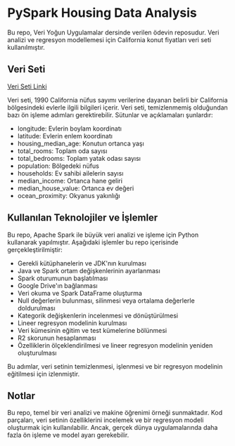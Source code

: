 # PySpark Housing Data Analysis

Bu repo, Veri Yoğun Uygulamalar dersinde verilen ödevin reposudur. Veri analizi ve regresyon modellemesi için California konut fiyatları veri seti kullanılmıştır.

## Veri Seti

[Veri Seti Linki](https://www.kaggle.com/datasets/camnugent/california-housing-prices)

Veri seti, 1990 California nüfus sayımı verilerine dayanan belirli bir California bölgesindeki evlerle ilgili bilgileri içerir. Veri seti, temizlenmemiş olduğundan bazı ön işleme adımları gerektirebilir. Sütunlar ve açıklamaları şunlardır:

- longitude: Evlerin boylam koordinatı
- latitude: Evlerin enlem koordinatı
- housing_median_age: Konutun ortanca yaşı
- total_rooms: Toplam oda sayısı
- total_bedrooms: Toplam yatak odası sayısı
- population: Bölgedeki nüfus
- households: Ev sahibi ailelerin sayısı
- median_income: Ortanca hane geliri
- median_house_value: Ortanca ev değeri
- ocean_proximity: Okyanus yakınlığı

## Kullanılan Teknolojiler ve İşlemler

Bu repo, Apache Spark ile büyük veri analizi ve işleme için Python kullanarak yapılmıştır. Aşağıdaki işlemler bu repo içerisinde gerçekleştirilmiştir:

- Gerekli kütüphanelerin ve JDK'nın kurulması
- Java ve Spark ortam değişkenlerinin ayarlanması
- Spark oturumunun başlatılması
- Google Drive'ın bağlanması
- Veri okuma ve Spark DataFrame oluşturma
- Null değerlerin bulunması, silinmesi veya ortalama değerlerle doldurulması
- Kategorik değişkenlerin incelenmesi ve dönüştürülmesi
- Lineer regresyon modelinin kurulması
- Veri kümesinin eğitim ve test kümelerine bölünmesi
- R2 skorunun hesaplanması
- Özelliklerin ölçeklendirilmesi ve lineer regresyon modelinin yeniden oluşturulması

Bu adımlar, veri setinin temizlenmesi, işlenmesi ve bir regresyon modelinin eğitilmesi için izlenmiştir.

## Notlar

Bu repo, temel bir veri analizi ve makine öğrenimi örneği sunmaktadır. Kod parçaları, veri setinin özelliklerini incelemek ve bir regresyon modeli oluşturmak için kullanılabilir. Ancak, gerçek dünya uygulamalarında daha fazla ön işleme ve model ayarı gerekebilir.

